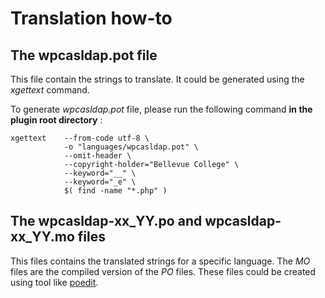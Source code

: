 Translation how-to
==================

The wpcasldap.pot file
---------------------------------
This file contain the strings to translate. It could be generated using the _xgettext_ command.

To generate _wpcasldap.pot_ file, please run the following command __in the plugin root directory__ :

    xgettext    --from-code utf-8 \
                -o "languages/wpcasldap.pot" \
                --omit-header \
                --copyright-holder="Bellevue College" \
                --keyword="__" \
                --keyword="_e" \
                $( find -name "*.php" )

The wpcasldap-xx_YY.po and wpcasldap-xx_YY.mo files
-------------------------------------------------------------------
This files contains the translated strings for a specific language.
The _MO_ files are the compiled version of the _PO_ files.
These files could be created using tool like [poedit](https://poedit.net/).
